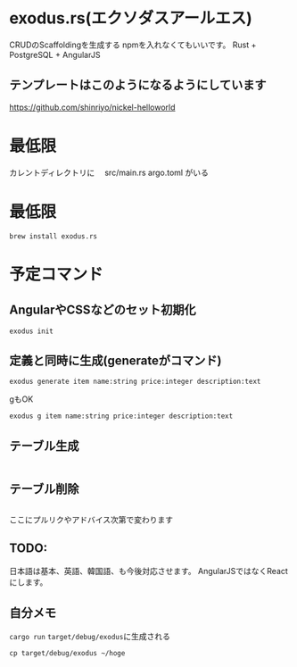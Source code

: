 exodus.rs(エクソダスアールエス)
====

CRUDのScaffoldingを生成する
npmを入れなくてもいいです。
Rust + PostgreSQL + AngularJS

## テンプレートはこのようになるようにしています
https://github.com/shinriyo/nickel-helloworld

# 最低限

カレントディレクトリに　
src/main.rs
argo.toml
がいる

# 最低限
`brew install exodus.rs`

# 予定コマンド

## AngularやCSSなどのセット初期化
```
exodus init
```

## 定義と同時に生成(generateがコマンド)
```
exodus generate item name:string price:integer description:text
```
gもOK
```
exodus g item name:string price:integer description:text
```

## テーブル生成
```

```

## テーブル削除
```

```


ここにプルリクやアドバイス次第で変わります

TODO:
-------
日本語は基本、英語、韓国語、も今後対応させます。
AngularJSではなくReactにします。

自分メモ
-------
`cargo run`
`target/debug/exodus`に生成される

```
cp target/debug/exodus ~/hoge
```

